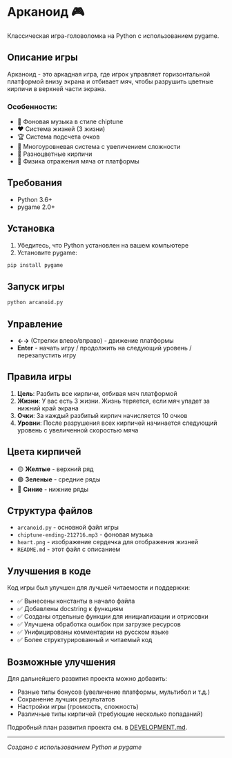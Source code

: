 # Арканоид 🎮

Классическая игра-головоломка на Python с использованием pygame.

## Описание игры

Арканоид - это аркадная игра, где игрок управляет горизонтальной платформой внизу экрана и отбивает мяч, чтобы разрушить цветные кирпичи в верхней части экрана.

### Особенности:
- 🎵 Фоновая музыка в стиле chiptune
- ❤️ Система жизней (3 жизни)
- 🏆 Система подсчета очков
- 🌟 Многоуровневая система с увеличением сложности
- 🎨 Разноцветные кирпичи
- 🎯 Физика отражения мяча от платформы

## Требования

- Python 3.6+
- pygame 2.0+

## Установка

1. Убедитесь, что Python установлен на вашем компьютере
2. Установите pygame:
```bash
pip install pygame
```

## Запуск игры

```bash
python arcanoid.py
```

## Управление

- **←→** (Стрелки влево/вправо) - движение платформы
- **Enter** - начать игру / продолжить на следующий уровень / перезапустить игру

## Правила игры

1. **Цель**: Разбить все кирпичи, отбивая мяч платформой
2. **Жизни**: У вас есть 3 жизни. Жизнь теряется, если мяч упадет за нижний край экрана
3. **Очки**: За каждый разбитый кирпич начисляется 10 очков
4. **Уровни**: После разрушения всех кирпичей начинается следующий уровень с увеличенной скоростью мяча

## Цвета кирпичей

- 🟡 **Желтые** - верхний ряд
- 🟢 **Зеленые** - средние ряды
- 🔵 **Синие** - нижние ряды

## Структура файлов

- `arcanoid.py` - основной файл игры
- `chiptune-ending-212716.mp3` - фоновая музыка
- `heart.png` - изображение сердечка для отображения жизней
- `README.md` - этот файл с описанием

## Улучшения в коде

Код игры был улучшен для лучшей читаемости и поддержки:

- ✅ Вынесены константы в начало файла
- ✅ Добавлены docstring к функциям
- ✅ Созданы отдельные функции для инициализации и отрисовки
- ✅ Улучшена обработка ошибок при загрузке ресурсов
- ✅ Унифицированы комментарии на русском языке
- ✅ Более структурированный и читаемый код

## Возможные улучшения

Для дальнейшего развития проекта можно добавить:
- Разные типы бонусов (увеличение платформы, мультибол и т.д.)
- Сохранение лучших результатов
- Настройки игры (громкость, сложность)
- Различные типы кирпичей (требующие несколько попаданий)

Подробный план развития проекта см. в [DEVELOPMENT.md](DEVELOPMENT.md).

---
*Создано с использованием Python и pygame*